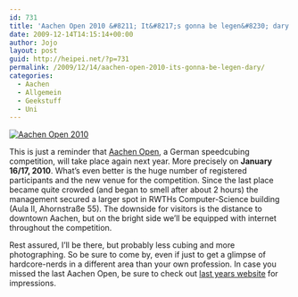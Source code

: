 ```yaml
---
id: 731
title: 'Aachen Open 2010 &#8211; It&#8217;s gonna be legen&#8230; dary!'
date: 2009-12-14T14:15:14+00:00
author: Jojo
layout: post
guid: http://heipei.net/?p=731
permalink: /2009/12/14/aachen-open-2010-its-gonna-be-legen-dary/
categories:
  - Aachen
  - Allgemein
  - Geekstuff
  - Uni
---
```

[<img data-echo="http://cube.hackvalue.de/ao10/banner.png" alt="Aachen Open 2010" class="aligncenter" style="border: 0px;" />](http://cube.hackvalue.de/ao10/)
  
This is just a reminder that [Aachen Open](http://cube.hackvalue.de/ao10/), a German speedcubing competition, will take place again next year. More precisely on **January 16/17, 2010**. What&#8217;s even better is the huge number of registered participants and the new venue for the competition. Since the last place became quite crowded (and began to smell after about 2 hours) the management secured a larger spot in RWTHs Computer-Science building (Aula II, Ahornstraße 55). The downside for visitors is the distance to downtown Aachen, but on the bright side we&#8217;ll be equipped with internet throughout the competition.

Rest assured, I&#8217;ll be there, but probably less cubing and more photographing. So be sure to come by, even if just to get a glimpse of hardcore-nerds in a different area than your own profession. In case you missed the last Aachen Open, be sure to check out [last years website](http://cube.hackvalue.de/ao09/) for impressions.
